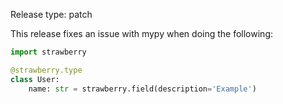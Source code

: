 Release type: patch

This release fixes an issue with mypy when doing the following:

```python
import strawberry

@strawberry.type
class User:
    name: str = strawberry.field(description='Example')
```
